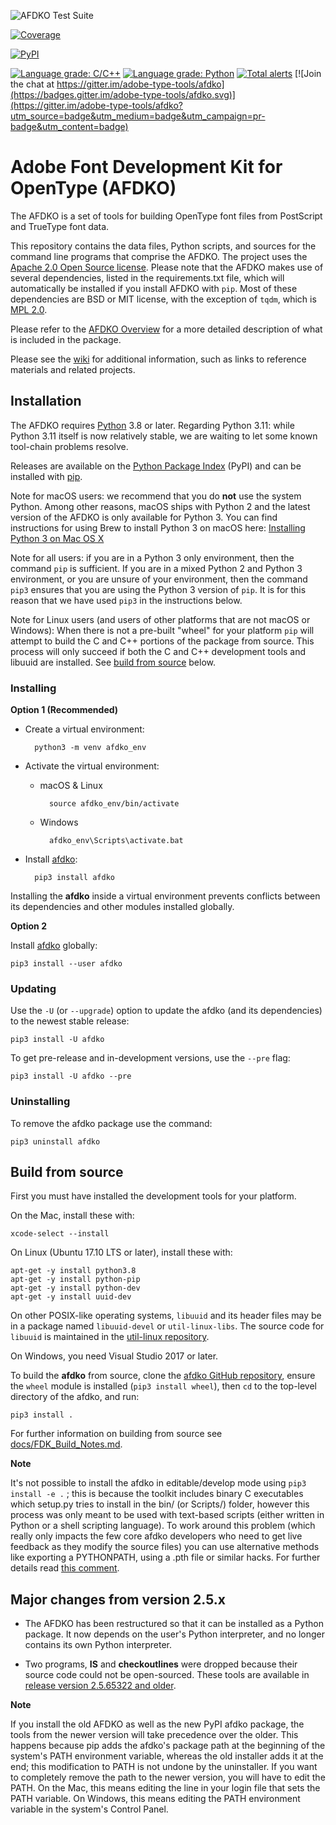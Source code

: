 ![AFDKO Test Suite](https://github.com/adobe-type-tools/afdko/workflows/AFDKO%20Test%20Suite/badge.svg)

[![Coverage](https://codecov.io/gh/adobe-type-tools/afdko/branch/develop/graph/badge.svg)](https://codecov.io/gh/adobe-type-tools/afdko/branch/develop)

[![PyPI](https://img.shields.io/pypi/v/afdko.svg)](https://pypi.org/project/afdko)

[![Language grade: C/C++](https://img.shields.io/lgtm/grade/cpp/g/adobe-type-tools/afdko.svg?logo=lgtm&logoWidth=18)](https://lgtm.com/projects/g/adobe-type-tools/afdko/context:cpp)
[![Language grade: Python](https://img.shields.io/lgtm/grade/python/g/adobe-type-tools/afdko.svg?logo=lgtm&logoWidth=18)](https://lgtm.com/projects/g/adobe-type-tools/afdko/context:python)
[![Total alerts](https://img.shields.io/lgtm/alerts/g/adobe-type-tools/afdko.svg?logo=lgtm&logoWidth=18)](https://lgtm.com/projects/g/adobe-type-tools/afdko/alerts/) [![Join the chat at https://gitter.im/adobe-type-tools/afdko](https://badges.gitter.im/adobe-type-tools/afdko.svg)](https://gitter.im/adobe-type-tools/afdko?utm_source=badge&utm_medium=badge&utm_campaign=pr-badge&utm_content=badge)

Adobe Font Development Kit for OpenType (AFDKO)
===============================================

The AFDKO is a set of tools for building OpenType font files from
PostScript and TrueType font data.

This repository contains the data files, Python scripts, and sources for
the command line programs that comprise the AFDKO. The project uses the
[Apache 2.0 Open Source license](https://opensource.org/licenses/Apache-2.0).
Please note that the AFDKO makes use of several dependencies, listed in the
requirements.txt file, which will automatically be installed if you install
AFDKO with `pip`. Most of these dependencies are BSD or MIT license, with
the exception of `tqdm`, which is [MPL 2.0](https://www.mozilla.org/en-US/MPL/2.0/).

Please refer to the
[AFDKO Overview](https://adobe-type-tools.github.io/afdko/AFDKO-Overview.html)
for a more detailed description of what is included in the package.

Please see the
[wiki](https://github.com/adobe-type-tools/afdko/wiki)
for additional information, such as links to reference materials and related
projects.

Installation
------------

The AFDKO requires [Python](http://www.python.org/download) 3.8
or later.
Regarding Python 3.11: while Python 3.11 itself is now relatively stable, we are waiting to let some known tool-chain problems resolve.

Releases are available on the [Python Package
Index](https://pypi.python.org/pypi/afdko) (PyPI) and can be installed
with [pip](https://pip.pypa.io).

Note for macOS users: we recommend that you do **not** use the system Python. Among other reasons, macOS ships with Python 2 and the latest version of the AFDKO is only available for Python 3. You can find instructions for using Brew to install Python 3 on macOS here: [Installing Python 3 on Mac OS X](https://docs.python-guide.org/starting/install3/osx/)

Note for all users: if you are in a Python 3 only environment, then the command `pip` is sufficient.  If you are in a mixed Python 2 and Python 3 environment, or you are unsure of your environment, then the command `pip3` ensures that you are using the Python 3 version of `pip`. It is for this reason that we have used `pip3` in the instructions below.

Note for Linux users (and users of other platforms that are not macOS or Windows): When there is not a pre-built "wheel" for your platform `pip` will attempt to build the C and C++ portions of the package from source. This process will only succeed if both the C and C++ development tools and libuuid are installed. See [build from source](#Build-from-source) below.

### Installing

**Option 1 (Recommended)**

- Create a virtual environment:

        python3 -m venv afdko_env

- Activate the virtual environment:

    - macOS & Linux

            source afdko_env/bin/activate

    - Windows

            afdko_env\Scripts\activate.bat

- Install [afdko](https://pypi.python.org/pypi/afdko):

        pip3 install afdko

Installing the **afdko** inside a virtual environment prevents conflicts
between its dependencies and other modules installed globally.

**Option 2**

Install [afdko](https://pypi.python.org/pypi/afdko) globally:

    pip3 install --user afdko

### Updating

Use the `-U` (or `--upgrade`) option to update the afdko (and its
dependencies) to the newest stable release:

    pip3 install -U afdko

To get pre-release and in-development versions, use the `--pre` flag:

    pip3 install -U afdko --pre

### Uninstalling

To remove the afdko package use the command:

    pip3 uninstall afdko

Build from source
-----------------

First you must have installed the development tools for your platform.

On the Mac, install these with:

    xcode-select --install

On Linux (Ubuntu 17.10 LTS or later), install these with:

    apt-get -y install python3.8
    apt-get -y install python-pip
    apt-get -y install python-dev
    apt-get -y install uuid-dev

On other POSIX-like operating systems, `libuuid` and its header files
may be in a package named `libuuid-devel` or `util-linux-libs`. The
source code for `libuuid` is maintained in the
[util-linux repository](https://github.com/karelzak/util-linux).

On Windows, you need Visual Studio 2017 or later.


To build the **afdko** from source, clone the [afdko GitHub
repository](https://github.com/adobe-type-tools/afdko), ensure the `wheel`
module is installed (`pip3 install wheel`), then `cd` to the top-level
directory of the afdko, and run:

    pip3 install .

For further information on building from source see
[docs/FDK\_Build\_Notes.md](docs/FDK_Build_Notes.md).

**Note**

It's not possible to install the afdko in editable/develop mode using
`pip3 install -e .` ; this is because the toolkit includes binary C executables
which setup.py tries to install in the bin/ (or Scripts/) folder, however
this process was only meant to be used with text-based scripts (either
written in Python or a shell scripting language). To work around this problem
(which really only impacts the few core afdko developers who need to get live
feedback as they modify the source files) you can use alternative methods like
exporting a PYTHONPATH, using a .pth file or similar hacks.
For further details read [this comment](https://github.com/adobe-type-tools/afdko/pull/677#issuecomment-436747212).

Major changes from version 2.5.x
--------------------------------

* The AFDKO has been restructured so that it can be installed as a Python
package. It now depends on the user's Python interpreter, and no longer
contains its own Python interpreter.

* Two programs, **IS** and **checkoutlines** were dropped because their source
code could not be open-sourced. These tools are available in [release version
2.5.65322 and older](https://github.com/adobe-type-tools/afdko/releases?after=2.6.22).

**Note**

If you install the old AFDKO as well as the new PyPI afdko package, the tools from
the newer version will take precedence over the older. This happens because pip
adds the afdko's package path at the beginning of the system's PATH environment
variable, whereas the old installer adds it at the end; this modification to PATH
is not undone by the uninstaller. If you want to completely remove the path to the
newer version, you will have to edit the PATH. On the Mac, this means editing the
line in your login file that sets the PATH variable. On Windows, this means editing
the PATH environment variable in the system's Control Panel.
